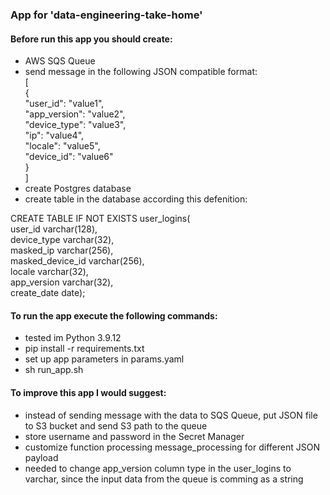### App for 'data-engineering-take-home'
#### Before run this app you should create: 
- AWS SQS Queue
- send message in the following JSON compatible format:\
[\
  {\
    "user_id": "value1",\
    "app_version": "value2",\
    "device_type": "value3",\
    "ip": "value4",\
    "locale": "value5",\
    "device_id": "value6"\
  }\
]
- create Postgres database
- create table in the database according this defenition: 

CREATE TABLE IF NOT EXISTS user_logins(\
    user_id             varchar(128),\
    device_type         varchar(32),\
    masked_ip           varchar(256),\
    masked_device_id    varchar(256),\
    locale              varchar(32),\
    app_version         varchar(32),\
    create_date         date);

#### To run the app execute the following commands: 
- tested im Python 3.9.12
- pip install -r requirements.txt
- set up app parameters in params.yaml
- sh run_app.sh 

#### To improve this app I would suggest:
- instead of sending message with the data to SQS Queue, put JSON file to S3 bucket and send S3 path to the queue
- store username and password in the Secret Manager
- customize function processing message_processing for different JSON payload
- needed to change app_version column type in the user_logins to varchar, since the input data from the queue is comming as a string 
